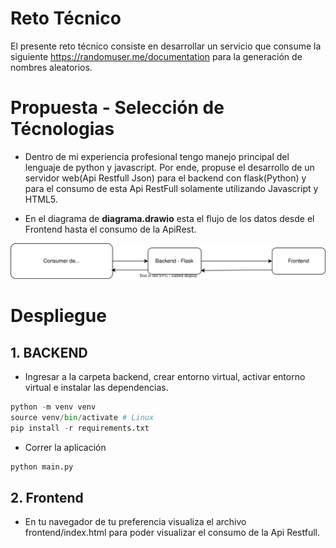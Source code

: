 # Reto Técnico
El presente reto técnico consiste en desarrollar un servicio que consume la siguiente https://randomuser.me/documentation para la generación de nombres aleatorios.

# Propuesta -  Selección de Técnologias
- Dentro de mi experiencia profesional tengo manejo principal del lenguaje de python y javascript. 
Por ende, propuse el desarrollo de un servidor web(Api Restfull Json) para el backend con flask(Python) y
para el consumo de esta Api RestFull solamente utilizando Javascript y HTML5.

- En el diagrama de **diagrama.drawio** esta el flujo de los datos desde el Frontend hasta el consumo de la ApiRest.

![Diagrama del sistema](docs/diagrama.svg)


# Despliegue
## 1. BACKEND
- Ingresar a la carpeta backend, crear entorno virtual, activar entorno virtual e instalar las dependencias.
```python
python -m venv venv
source venv/bin/activate # Linux
pip install -r requirements.txt
``` 
- Correr la aplicación 
```python
python main.py
``` 

## 2. Frontend
- En tu navegador de tu preferencia visualiza el archivo frontend/index.html para poder visualizar el consumo de la Api Restfull.
